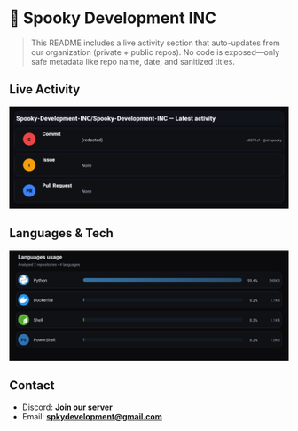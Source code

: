 # 👻 Spooky Development INC

> This README includes a live activity section that auto-updates from our organization (private + public repos). No code is exposed—only safe metadata like repo name, date, and sanitized titles.

## Live Activity
![Repo Snapshot](./assets/repo-snapshot.svg?v=af203fedfb)

## Languages & Tech
![Languages Usage](./assets/languages.svg?v=c7e44b75b7)

## Contact
- Discord: **[Join our server](https://discord.gg/XYspZgEEJb)**
- Email: **spkydevelopment@gmail.com**
